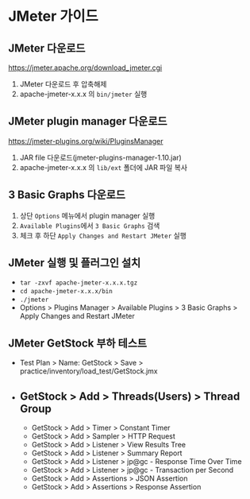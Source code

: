 # JMeter 가이드

## JMeter 다운로드
https://jmeter.apache.org/download_jmeter.cgi

1. JMeter 다운로드 후 압축해제
2. apache-jmeter-x.x.x 의 `bin/jmeter` 실행


## JMeter plugin manager 다운로드
https://jmeter-plugins.org/wiki/PluginsManager

1. JAR file 다운로드(jmeter-plugins-manager-1.10.jar)
2. apache-jmeter-x.x.x 의 `lib/ext` 폴더에 JAR 파일 복사


## 3 Basic Graphs 다운로드

1. 상단 `Options` 메뉴에서 plugin manager 실행
2. `Available Plugins`에서 `3 Basic Graphs` 검색
3. 체크 후 하단 `Apply Changes and Restart JMeter` 실행


## JMeter 실행 및 플러그인 설치
- `tar -zxvf apache-jmeter-x.x.x.tgz`
- `cd apache-jmeter-x.x.x/bin`
- `./jmeter`
- Options > Plugins Manager > Available Plugins > 3 Basic Graphs > Apply Changes and Restart JMeter


## JMeter GetStock 부하 테스트
- Test Plan > Name: GetStock > Save > practice/inventory/load_test/GetStock.jmx
- GetStock > Add > Threads(Users) > Thread Group
  - 
  - GetStock > Add > Timer > Constant Timer
  - GetStock > Add > Sampler > HTTP Request
  - GetStock > Add > Listener > View Results Tree
  - GetStock > Add > Listener > Summary Report
  - GetStock > Add > Listener > jp@gc - Response Time Over Time
  - GetStock > Add > Listener > jp@gc - Transaction per Second
  - GetStock > Add > Assertions > JSON Assertion
  - GetStock > Add > Assertions > Response Assertion
